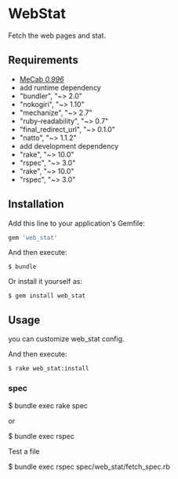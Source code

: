 # WebStat

Fetch the web pages and stat.

## Requirements

-  [MeCab _0.996_](http://taku910.github.io/mecab/#download)
- add runtime dependency
 - "bundler", "~> 2.0"
 - "nokogiri", "~> 1.10"
 - "mechanize", "~> 2.7"
 - "ruby-readability", "~> 0.7"
 - "final_redirect_url", "~> 0.1.0"
 - "natto", "~> 1.1.2"
- add development dependency
 - "rake", "~> 10.0"
 - "rspec", "~> 3.0"
- "rake", "~> 10.0"
- "rspec", "~> 3.0"

## Installation

Add this line to your application's Gemfile:

```ruby
gem 'web_stat'
```

And then execute:

    $ bundle

Or install it yourself as:

    $ gem install web_stat

## Usage

you can customize web_stat config.

And then execute:

    $ rake web_stat:install

### spec

  $ bundle exec rake spec
  
or

  $ bundle exec rspec

Test a file

  $ bundle exec rspec spec/web_stat/fetch_spec.rb 
